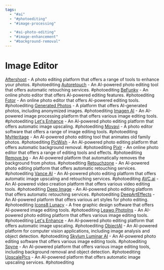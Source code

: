 ```yaml
---
tags:
  - "#ai"
  - "#photoediting"
  - "#image-processing"

  - "#ai-photo-editing"
  - "#image-enhancement"
  - "#background-removal"
---
```

# Image Editor

[Aftershoot](https://aftershoot.com) - A photo editing platform that offers a range of tools to enhance your photos. #photoediting
[Autoretouch](https://autoretouch.com/) - An AI-powered photo editing tool that offers automatic retouching services. #photoediting
[BeFunky](https://befunky.com/features/ai-photo-editing/) - An online photo editor that offers AI-powered editing features. #photoediting
[Fotor](https://fotor.com/ai-photo-editor/) - An online photo editor that offers AI-powered editing tools. #photoediting
[Generated Photos](https://generated.photos/anonymizer) - A platform that offers AI-generated photos, including anonymized images. #photoediting
[Imagen AI](https://imagen-ai.com) - An AI-powered image processing platform that offers various image editing tools. #photoediting
[Let's Enhance](https://letsenhance.io/boost) - An AI-powered photo editing platform that offers automatic image upscaling. #photoediting
[Movavi](https://movavi.com/photo-editor) - A photo editor software that offers a range of image editing tools. #photoediting
[MyHeritage](https://myheritage.com/deep-nostalgia) - An AI-powered photo editing tool that animates old family photos. #photoediting
[PicWish](https://picwish.com/) - An AI-powered photo editing platform that offers automatic background removal. #photoediting
[Pixlr](https://pixlr.com/) - An online photo editor that offers a range of editing tools and effects. #photoediting
[Remove.bg](https://remove.bg/) - An AI-powered platform that automatically removes the background from photos. #photoediting
[Retouchzone](https://retouchzone.com/retouchpro-panel/) - An AI-powered photo editing platform that offers automatic retouching services. #photoediting
[Vance AI](https://vanceai.com/photo-editor/) - An AI-powered photo editing platform that offers automatic image upscaling and retouching services. #photoediting
[AVC.ai](https://avc.ai) - An AI-powered video creation platform that offers various video editing tools. #photoediting
[Deep Image](https://deep-image.ai/app) - An AI-powered photo editing platform that offers automatic retouching services. #photoediting
[DeepArtEffects](https://deeparteffects.com) - An AI-powered platform that offers various art styles for photo editing. #photoediting
[Icons8 Lunacy](https://icons8.com/lunacy) - A free graphic design software that offers AI-powered image editing tools. #photoediting
[Leawo PhotoIns](https://leawo.org/photoins) - An AI-powered photo editing platform that offers various image editing tools. #photoediting
[Let's Enhance](https://letsenhance.io) - An AI-powered photo editing platform that offers automatic image upscaling. #photoediting
[ObjectAI](https://objectai.com) - An AI-powered platform for computer vision applications, including image analysis and object detection. #photoediting
[Skylum Luminar AI](https://skylum.com/luminar-ai) - An AI-powered photo editing software that offers various image editing tools. #photoediting
[Spyne](https://spyne.ai) - An AI-powered platform that offers various image editing tools, including background removal and object detection. #photoediting
[UpscalePics](https://upscalepics.com) - An AI-powered platform that offers automatic image upscaling services. #photoediting